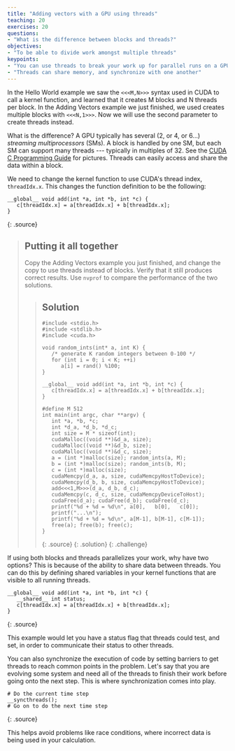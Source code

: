```yaml
---
title: "Adding vectors with a GPU using threads"
teaching: 20
exercises: 20
questions:
- "What is the difference between blocks and threads?"
objectives:
- "To be able to divide work amongst multiple threads"
keypoints:
- "You can use threads to break your work up for parallel runs on a GPU"
- "Threads can share memory, and synchronize with one another"
---
```


In the Hello World example we saw the `<<<M,N>>>` syntax used in CUDA to call a kernel function, and learned that it creates M blocks and N threads per block. In the Adding Vectors example we just finished, we used creates multiple blocks with `<<<N,1>>>`. Now we will use the second parameter to create threads instead.

What is the difference? A GPU typically has several (2, or 4, or 6...) _streaming multiprocessors_ (SMs). A block is handled by one SM, but each SM can support many threads --- typically in multiples of 32. See the <a href="">CUDA C Programming Guide</a> for pictures. Threads can easily access and share the data within a block.

We need to change the kernel function to use CUDA's thread index, `threadIdx.x`. This changes the function definition to be the following:

~~~
__global__ void add(int *a, int *b, int *c) {
   c[threadIdx.x] = a[threadIdx.x] + b[threadIdx.x];
}
~~~
{: .source}

> ## Putting it all together
> Copy the Adding Vectors example you just finished, and change the copy to use threads instead of blocks.
> Verify that it still produces correct results.
> Use `nvprof` to compare the performance of the two solutions.
> 
> > ## Solution
> > ~~~
> > #include <stdio.h>
> > #include <stdlib.h>
> > #include <cuda.h>
> >
> > void random_ints(int* a, int K) {
> >    /* generate K random integers between 0-100 */
> >    for (int i = 0; i < K; ++i)
> >       a[i] = rand() %100;
> > }
> > 
> > __global__ void add(int *a, int *b, int *c) {
> >    c[threadIdx.x] = a[threadIdx.x] + b[threadIdx.x];
> > }
> > 
> > #define M 512
> > int main(int argc, char **argv) {
> >    int *a, *b, *c;
> >    int *d_a, *d_b, *d_c;
> >    int size = M * sizeof(int);
> >    cudaMalloc((void **)&d_a, size);
> >    cudaMalloc((void **)&d_b, size);
> >    cudaMalloc((void **)&d_c, size);
> >    a = (int *)malloc(size); random_ints(a, M);
> >    b = (int *)malloc(size); random_ints(b, M);
> >    c = (int *)malloc(size);
> >    cudaMemcpy(d_a, a, size, cudaMemcpyHostToDevice);
> >    cudaMemcpy(d_b, b, size, cudaMemcpyHostToDevice);
> >    add<<<1,M>>>(d_a, d_b, d_c);
> >    cudaMemcpy(c, d_c, size, cudaMemcpyDeviceToHost);
> >    cudaFree(d_a); cudaFree(d_b); cudaFree(d_c);
> >    printf("%d + %d = %d\n", a[0],   b[0],   c[0]);
> >    printf("...\n");
> >    printf("%d + %d = %d\n", a[M-1], b[M-1], c[M-1]);
> >    free(a); free(b); free(c);
> > }
> > ~~~
> > {: .source}
> {: .solution}
{: .challenge}

If using both blocks and threads parallelizes your work, why have two options? This is because of the ability to share data between threads. You can do this by defining shared variables in your kernel functions that are visible to all running threads.

~~~
__global__ void add(int *a, int *b, int *c) {
   __shared__ int status;
   c[threadIdx.x] = a[threadIdx.x] + b[threadIdx.x];
}
~~~
{: .source}

This example would let you have a status flag that threads could test, and set, in order to communicate their status to other threads.

You can also synchronize the execution of code by setting barriers to get threads to reach common points in the problem. Let's say that you are evolving some system and need all of the threads to finish their work before going onto the next step. This is where synchronization comes into play.

~~~
# Do the current time step
__syncthreads();
# Go on to do the next time step
~~~
{: .source}

This helps avoid problems like race conditions, where incorrect data is being used in your calculation.
